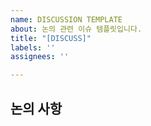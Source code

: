 ```yaml
---
name: DISCUSSION TEMPLATE
about: 논의 관련 이슈 템플릿입니다.
title: "[DISCUSS]"
labels: ''
assignees: ''

---
```


## 논의 사항
